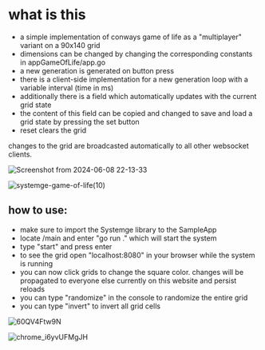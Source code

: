 # what is this 
- a simple implementation of conways game of life as a "multiplayer" variant on a 90x140 grid
- dimensions can be changed by changing the corresponding constants in appGameOfLife/app.go
- a new generation is generated on button press
- there is a client-side implementation for a new generation loop with a variable interval (time in ms)  
- additionally there is a field which automatically updates with the current grid state
- the content of this field can be copied and changed to save and load a grid state by pressing the set button  
- reset clears the grid

changes to the grid are broadcasted automatically to all other websocket clients.

![Screenshot from 2024-06-08 22-13-33](https://github.com/NeutralUsername/Systemge-Sample-ConwaysGameOfLife/assets/39095721/304513a9-7659-47b7-a83b-1174476d41cf)


![systemge-game-of-life(10)](https://github.com/NeutralUsername/Systemge-Sample-ConwaysGameOfLife/assets/39095721/b6f9c94c-f8e6-4d5b-9c43-b8b044626413)



## how to use:  
- make sure to import the Systemge library to the SampleApp
- locate /main and enter "go run ." which will start the system
- type "start" and press enter 
- to see the grid open "localhost:8080" in your browser while the system is running
- you can now click grids to change the square color. changes will be propagated to everyone else currently on this website and persist reloads
- you can type "randomize" in the console to randomize the entire grid
- you can type "invert" to invert all grid cells


![60QV4Ftw9N](https://github.com/NeutralUsername/Systemge-Sample-ConwaysGameOfLife/assets/39095721/2f5b2d0c-65b4-4045-99da-b73d5727f160)


![chrome_i6yvUFMgJH](https://github.com/NeutralUsername/Systemge-Sample-ConwaysGameOfLife/assets/39095721/e220437f-a2c5-483f-a086-fb810827f419)


